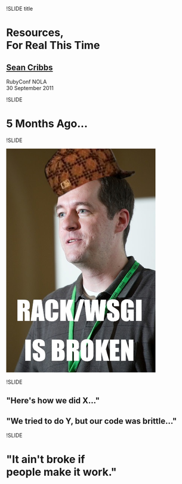 !SLIDE title

# Resources, <br /> For Real This Time
## [Sean Cribbs](http://twitter.com/seancribbs)

RubyConf NOLA <br />
30 September 2011 

!SLIDE

# 5 Months Ago...

!SLIDE

![Rack is Broken](rackbroken.jpg)

!SLIDE

## "Here's how we did X..."

## "We tried to do Y, but our code was brittle..."

!SLIDE

# "It ain't broke if <br /> people make it work."

